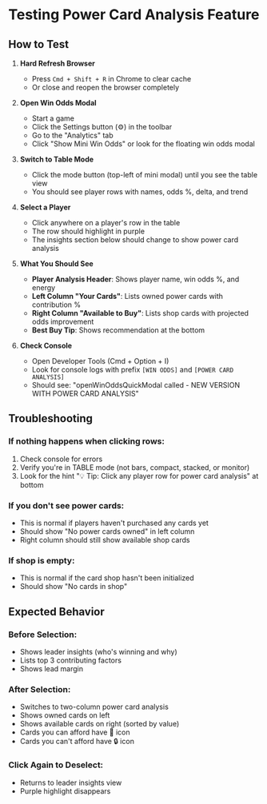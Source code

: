 # Testing Power Card Analysis Feature

## How to Test

1. **Hard Refresh Browser**
   - Press `Cmd + Shift + R` in Chrome to clear cache
   - Or close and reopen the browser completely

2. **Open Win Odds Modal**
   - Start a game
   - Click the Settings button (⚙️) in the toolbar
   - Go to the "Analytics" tab
   - Click "Show Mini Win Odds" or look for the floating win odds modal

3. **Switch to Table Mode**
   - Click the mode button (top-left of mini modal) until you see the table view
   - You should see player rows with names, odds %, delta, and trend

4. **Select a Player**
   - Click anywhere on a player's row in the table
   - The row should highlight in purple
   - The insights section below should change to show power card analysis

5. **What You Should See**
   - **Player Analysis Header**: Shows player name, win odds %, and energy
   - **Left Column "Your Cards"**: Lists owned power cards with contribution %
   - **Right Column "Available to Buy"**: Lists shop cards with projected odds improvement
   - **Best Buy Tip**: Shows recommendation at the bottom

6. **Check Console**
   - Open Developer Tools (Cmd + Option + I)
   - Look for console logs with prefix `[WIN ODDS]` and `[POWER CARD ANALYSIS]`
   - Should see: "openWinOddsQuickModal called - NEW VERSION WITH POWER CARD ANALYSIS"

## Troubleshooting

### If nothing happens when clicking rows:
1. Check console for errors
2. Verify you're in TABLE mode (not bars, compact, stacked, or monitor)
3. Look for the hint "💡 Tip: Click any player row for power card analysis" at bottom

### If you don't see power cards:
- This is normal if players haven't purchased any cards yet
- Should show "No power cards owned" in left column
- Right column should still show available shop cards

### If shop is empty:
- This is normal if the card shop hasn't been initialized
- Should show "No cards in shop"

## Expected Behavior

### Before Selection:
- Shows leader insights (who's winning and why)
- Lists top 3 contributing factors
- Shows lead margin

### After Selection:
- Switches to two-column power card analysis
- Shows owned cards on left
- Shows available cards on right (sorted by value)
- Cards you can afford have 💎 icon
- Cards you can't afford have 🔒 icon

### Click Again to Deselect:
- Returns to leader insights view
- Purple highlight disappears
